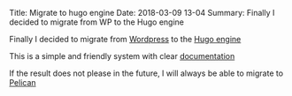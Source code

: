 Title: Migrate to hugo engine
Date: 2018-03-09 13-04
Summary: Finally I decided to migrate from WP to the Hugo engine

Finally I decided to migrate from [Wordpress](https://wordpress.org/) to the [Hugo engine](https://gohugo.io/)

This is a simple and friendly system with clear [documentation](https://gohugo.io/documentation/)

If the result does not please in the future, I will always be able to migrate to [Pelican](https://getpelican.com/)

